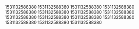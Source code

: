 1531132588380
1531132588380
1531132588380
1531132588380
1531132588380
1531132588380
1531132588380
1531132588380
1531132588380
1531132588380
1531132588380
1531132588380
1531132588380
1531132588380
1531132588380